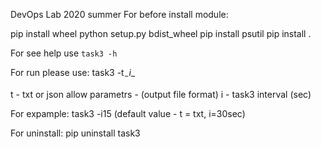DevOps Lab 2020 summer
For before install module:

pip install wheel
python setup.py bdist_wheel
pip install psutil
pip install .  

For see help use `task3 -h`

For run please use: task3 -t$_ -i$_

t - txt or json allow parametrs - (output file format)
i - task3 interval (sec)

For expample: task3 -i15  (default value - t = txt, i=30sec)

For uninstall:  pip uninstall task3


